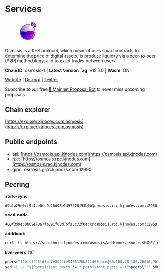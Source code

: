 # Services

<figure><img src="https://raw.githubusercontent.com/kj89/cosmos-images/main/logos/osmosis.png" alt=""><figcaption></figcaption></figure>

Osmosis is a DEX protocol, which means it uses smart contracts  to determine the price of digital assets, to produce liquidity  via a peer-to-peer (P2P) methodology, and to exact trades between users

**Chain ID**: osmosis-1 | **Latest Version Tag**: v15.0.0 | **Wasm**: ON

[Website](https://osmosis.zone) | [Discord](https://discord.gg/osmosis) | [Twitter](https://twitter.com/osmosiszone)



Subscribe to our free [🤖 Mainnet Proposal Bot](https://t.me/kjnodes_proposal_bot) to never miss upcoming proposals


## Chain explorer
[https://explorer.kjnodes.com/osmosis](https://explorer.kjnodes.com/osmosis)

## Public endpoints

* api: [https://osmosis.api.kjnodes.com](https://osmosis.api.kjnodes.com)
* rpc: [https://osmosis.rpc.kjnodes.com](https://osmosis.rpc.kjnodes.com)
* grpc: osmosis.grpc.kjnodes.com:12990

## Peering

**state-sync**

```text
d9bfa29e0cf9c4ce0cc9c26d98e5d97228f93b0b@osmosis.rpc.kjnodes.com:12956
```

**seed-node**

```text
400f3d9e30b69e78a7fb891f60d76fa3c73f0ecc@osmosis.rpc.kjnodes.com:12959
```

**addrbook**
```bash
curl -Ls https://snapshots.kjnodes.com/osmosis/addrbook.json > $HOME/.osmosisd/config/addrbook.json
```

**live-peers** (10)
```bash
peers="f9bfc7f25f63bd7e392fbe5465126b311465cbce@65.108.78.186:26656,9b1bfb99d9eb04af32510ed8e3eb83c59448662f@95.214.52.220:26656,d0d4b88110767c503baa8a618cfd7e284482f8dc@37.120.245.11:26656,31d2c86f7957e2db91297e54c3b0456ea06c2250@173.67.177.115:26656,c5358545d951ae666c695903036c1e93578951eb@135.181.176.113:26656,a8a72dce31fdd36db889b1203d9af5fb7155e4d3@65.108.122.246:26686,406f64a8d601e34d7311fd61ec87b0c7028bd230@138.201.23.39:46656,f3262b9f490720920b0002fadd500af1cef3e6a6@51.222.40.84:26656,d9bfa29e0cf9c4ce0cc9c26d98e5d97228f93b0b@65.109.88.38:12956,253bc0e57f48cb4f70493e6109b756208e20e8fe@135.181.171.121:26656"
sed -i -e "s|^persistent_peers *=.*|persistent_peers = \"$peers\"|" $HOME/.osmosisd/config/config.toml
```
